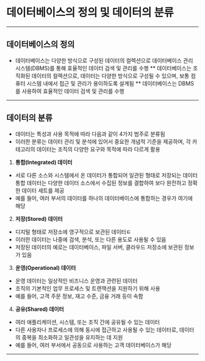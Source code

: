 # 데이터베이스의 정의 및 데이터의 분류

***

## 데이터베이스의 정의

* 데이터베이스는 다양한 방식으로 구성된 데이터의 컬렉션으로 데이터베이스 관리 시스템(DBMS)를 통해 효율적인 데이터 검색 및 관리를 수행
**  데이터베이스는 조직화된 데이터의 컬렉션으로, 데이터는 다양한 방식으로 구성될 수 있으며, 보통 컴퓨터 시스템 내에서 접근 및 관리가 용이하도록 설계됨
**  데이터베이스는 DBMS를 사용하여 효율적인 데이터 검색 및 관리를 수행

***

## 데이터의 분류

* 데이터는 특성과 사용 목적에 따라 다음과 같이 4가지 범주로 분류됨
* 이러한 분류는 데이터 관리 및 분석에 있어서 중요한 개념적 기준을 제공하며, 각 카테고리의 데이터는 조직의 다양한 요구와 목적에 따라 다르게 활용


1. **통합(Integrated) 데이터**

* 서로 다른 소스와 시스템에서 온 데이터가 통합되어 일관된 형태로 저장되는 데이터
통합 데이터는 다양한 데이터 소스에서 수집된 정보를 결합하여 보다 완전하고 정확한 데이터 세트를 제공
* 예를 들어, 여러 부서의 데이터를 하나의 데이터베이스에 통합하는 경우가 여기에 해당

2. **저장(Stored) 데이터**

* 디지털 형태로 저장소에 영구적으로 보관된 데이터ㅌ
* 이러한 데이터는 나중에 검색, 분석, 또는 다른 용도로 사용될 수 있음
* 저장된 데이터의 예로는 데이터베이스, 파일 서버, 클라우드 저장소에 보관된 정보가 있음

3. **운영(Operational) 데이터**

* 운영 데이터는 일상적인 비즈니스 운영과 관련된 데이터
* 조직의 기본적인 업무 프로세스 및 트랜잭션을 지원하기 위해 사용
* 예를 들어, 고객 주문 정보, 재고 수준, 금융 거래 등이 속함

4. **공유(Shared) 데이터**

* 여러 애플리케이션, 시스템, 또는 조직 간에 공유될 수 있는 데이터
* 다른 사용자나 프로세스에 의해 동시에 접근하고 사용될 수 있는 데이터로, 데이터의 중복을 최소화하고 일관성을 유지하는 데 지원
* 예를 들어, 여러 부서에서 공동으로 사용하는 고객 데이터베이스가 해당

***
